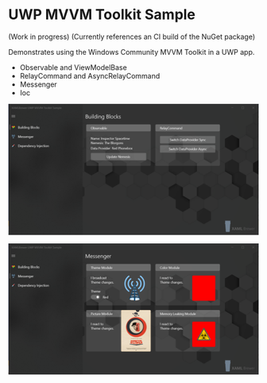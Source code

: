 # UWP MVVM Toolkit Sample

(Work in progress)
(Currently references an CI build of the NuGet package)

Demonstrates using the Windows Community MVVM Toolkit in a UWP app.
* Observable and ViewModelBase
* RelayCommand and AsyncRelayCommand
* Messenger
* Ioc

![Screenshot](Assets/BuildingblocksPage.png?raw=true)

![Screenshot](Assets/MessengerPage.png?raw=true)
